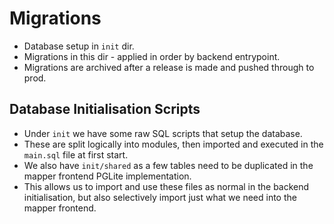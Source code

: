 # Migrations

- Database setup in `init` dir.
- Migrations in this dir - applied in order by backend entrypoint.
- Migrations are archived after a release is made and pushed through to prod.

## Database Initialisation Scripts

- Under `init` we have some raw SQL scripts that setup the database.
- These are split logically into modules, then imported and executed
  in the `main.sql` file at first start.
- We also have `init/shared` as a few tables need to be duplicated
  in the mapper frontend PGLite implementation.
- This allows us to import and use these files as normal in the backend
  initialisation, but also selectively import just what we need into the
  mapper frontend.
